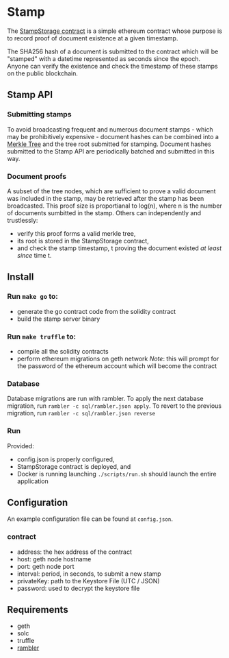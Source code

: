 # Stamp

The [StampStorage contract](truffle/contracts/StampStorage.sol) is a simple ethereum contract whose purpose is to record proof of document existence at a given timestamp.

The SHA256 hash of a document is submitted to the contract which will be "stamped" with a datetime represented as seconds since the epoch.
Anyone can verify the existence and check the timestamp of these stamps on the public blockchain.

## Stamp API

### Submitting stamps
To avoid broadcasting frequent and numerous document stamps - which may be prohibitively expensive - document hashes can be combined into a [Merkle Tree](https://en.wikipedia.org/wiki/Merkle_tree) and the tree root submitted for stamping.
Document hashes submitted to the Stamp API are periodically batched and submitted in this way.

### Document proofs
A subset of the tree nodes, which are sufficient to prove a valid document was included in the stamp, may be retrieved after the stamp has been broadcasted.
This proof size is proportianal to log(n), where n is the number of documents sumbitted in the stamp.
Others can independently and trustlessly:
- verify this proof forms a valid merkle tree,
- its root is stored in the StampStorage contract,
- and check the stamp timestamp, t
proving the document existed _at least since_ time t.

## Install

### Run `make go` to:
- generate the go contract code from the solidity contract
- build the stamp server binary

### Run `make truffle` to:
- compile all the solidity contracts
- perform ethereum migrations on geth network
_Note_: this will prompt for the password of the ethereum account which will become the contract

### Database
Database migrations are run with rambler.
To apply the next database migration, run `rambler -c sql/rambler.json apply`.
To revert to the previous migration, run `rambler -c sql/rambler.json reverse`

### Run
Provided:
- config.json is properly configured,
- StampStorage contract is deployed, and
- Docker is running
launching `./scripts/run.sh` should launch the entire application

## Configuration

An example configuration file can be found at `config.json`.

### contract
- address: the hex address of the contract
- host: geth node hostname
- port: geth node port
- interval: period, in seconds, to submit a new stamp
- privateKey: path to the Keystore File (UTC / JSON)
- password: used to decrypt the keystore file

## Requirements
- geth
- solc
- truffle
- [rambler](https://github.com/elwinar/rambler/releases/download/4.2.0/rambler-darwin-10.6-386)
